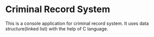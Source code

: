# Criminal Record System
This is a console application for criminal record system. It uses data structure(linked list) with the help of C language.
